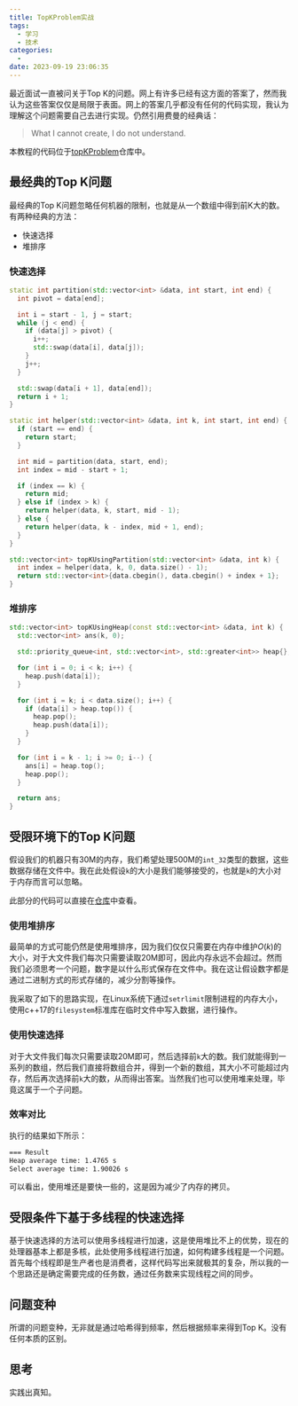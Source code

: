 ```yaml
---
title: TopKProblem实战
tags:
  - 学习
  - 技术
categories:
  -
date: 2023-09-19 23:06:35
---
```



最近面试一直被问关于Top K的问题。网上有许多已经有这方面的答案了，然而我认为这些答案仅仅是局限于表面。网上的答案几乎都没有任何的代码实现，我认为理解这个问题需要自己去进行实现。仍然引用费曼的经典话：

> What I cannot create, I do not understand.

本教程的代码位于[topKProblem](https://github.com/shejialuo/topKProblem)仓库中。

## 最经典的Top K问题

最经典的Top K问题忽略任何机器的限制，也就是从一个数组中得到前K大的数。有两种经典的方法：

+ 快速选择
+ 堆排序

### 快速选择

```c++
static int partition(std::vector<int> &data, int start, int end) {
  int pivot = data[end];

  int i = start - 1, j = start;
  while (j < end) {
    if (data[j] > pivot) {
      i++;
      std::swap(data[i], data[j]);
    }
    j++;
  }

  std::swap(data[i + 1], data[end]);
  return i + 1;
}

static int helper(std::vector<int> &data, int k, int start, int end) {
  if (start == end) {
    return start;
  }

  int mid = partition(data, start, end);
  int index = mid - start + 1;

  if (index == k) {
    return mid;
  } else if (index > k) {
    return helper(data, k, start, mid - 1);
  } else {
    return helper(data, k - index, mid + 1, end);
  }
}

std::vector<int> topKUsingPartition(std::vector<int> &data, int k) {
  int index = helper(data, k, 0, data.size() - 1);
  return std::vector<int>{data.cbegin(), data.cbegin() + index + 1};
}
```

### 堆排序

```c++
std::vector<int> topKUsingHeap(const std::vector<int> &data, int k) {
  std::vector<int> ans(k, 0);

  std::priority_queue<int, std::vector<int>, std::greater<int>> heap{};

  for (int i = 0; i < k; i++) {
    heap.push(data[i]);
  }

  for (int i = k; i < data.size(); i++) {
    if (data[i] > heap.top()) {
      heap.pop();
      heap.push(data[i]);
    }
  }

  for (int i = k - 1; i >= 0; i--) {
    ans[i] = heap.top();
    heap.pop();
  }

  return ans;
}
```

## 受限环境下的Top K问题

假设我们的机器只有30M的内存，我们希望处理500M的`int_32`类型的数据，这些数据存储在文件中。我在此处假设`k`的大小是我们能够接受的，也就是`k`的大小对于内存而言可以忽略。

此部分的代码可以直接在[仓库](https://github.com/shejialuo/topKProblem/tree/master/src/topKRestricted)中查看。

### 使用堆排序

最简单的方式可能仍然是使用堆排序，因为我们仅仅只需要在内存中维护$O(k)$的大小，对于大文件我们每次只需要读取20M即可，因此内存永远不会超过。然而我们必须思考一个问题，数字是以什么形式保存在文件中。我在这让假设数字都是通过二进制方式的形式存储的，减少分割等操作。

我采取了如下的思路实现，在Linux系统下通过`setrlimit`限制进程的内存大小，使用c++17的`filesystem`标准库在临时文件中写入数据，进行操作。

### 使用快速选择

对于大文件我们每次只需要读取20M即可，然后选择前`k`大的数。我们就能得到一系列的数组，然后我们直接将数组合并，得到一个新的数组，其大小不可能超过内存，然后再次选择前`k`大的数，从而得出答案。当然我们也可以使用堆来处理，毕竟这属于一个子问题。

### 效率对比

执行的结果如下所示：

```txt
=== Result
Heap average time: 1.4765 s
Select average time: 1.90026 s
```

可以看出，使用堆还是要快一些的，这是因为减少了内存的拷贝。

## 受限条件下基于多线程的快速选择

基于快速选择的方法可以使用多线程进行加速，这是使用堆比不上的优势，现在的处理器基本上都是多核，此处使用多线程进行加速，如何构建多线程是一个问题。首先每个线程即是生产者也是消费者，这样代码写出来就极其的复杂，所以我的一个思路还是确定需要完成的任务数，通过任务数来实现线程之间的同步。

## 问题变种

所谓的问题变种，无非就是通过哈希得到频率，然后根据频率来得到Top K。没有任何本质的区别。

## 思考

实践出真知。
